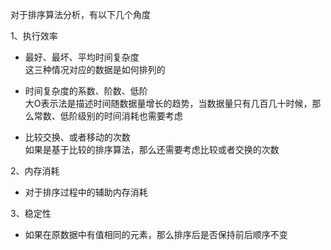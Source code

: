 对于排序算法分析，有以下几个角度

1、执行效率 

* 最好、最坏、平均时间复杂度    
		这三种情况对应的数据是如何排列的

* 时间复杂度的系数、阶数、低阶    
		大O表示法是描述时间随数据量增长的趋势，当数据量只有几百几十时候，那么常数、低阶级别的时间消耗也需要考虑

* 比较交换、或者移动的次数    
		如果是基于比较的排序算法，那么还需要考虑比较或者交换的次数

2、内存消耗

* 对于排序过程中的辅助内存消耗

3、稳定性

* 如果在原数据中有值相同的元素，那么排序后是否保持前后顺序不变


